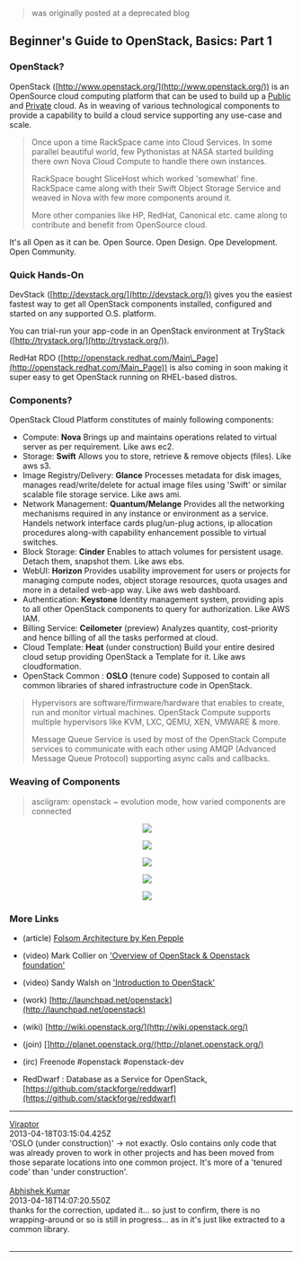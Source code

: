 > was originally posted at a deprecated blog

## Beginner's Guide to OpenStack, Basics: Part 1


### OpenStack?

OpenStack ([http://www.openstack.org/](http://www.openstack.org/)) is an OpenSource cloud computing platform that can be used to build up a [Public](http://www.rackspace.com/cloud/servers/overview_a/) and [Private](http://www.rackspace.com/cloud/private/openstack_software/) cloud. As in weaving of various technological components to provide a capability to build a cloud service supporting any use-case and scale.

> Once upon a time RackSpace came into Cloud Services. In some parallel beautiful world, few Pythonistas at NASA started building there own Nova Cloud Compute to handle there own instances.
>
> RackSpace bought SliceHost which worked 'somewhat' fine. RackSpace came along with their Swift Object Storage Service and weaved in Nova with few more components around it.
>
> More other companies like HP, RedHat, Canonical  etc. came along to contribute and benefit from OpenSource cloud.

It's all Open as it can be. Open Source. Open Design. Ope Development. Open Community.


### Quick Hands-On


DevStack ([http://devstack.org/](http://devstack.org/)) gives you the easiest fastest way to get all OpenStack components installed, configured and started on any supported O.S. platform.

You can trial-run your app-code in an OpenStack environment at TryStack ([http://trystack.org/](http://trystack.org/)).

RedHat RDO ([http://openstack.redhat.com/Main\_Page](http://openstack.redhat.com/Main_Page)) is also coming in soon making it super easy to get OpenStack running on RHEL-based distros.


### Components?

OpenStack Cloud Platform constitutes of mainly following components:

* Compute: **Nova** Brings up and maintains operations related to virtual server as per requirement. Like aws ec2.
* Storage: **Swift** Allows you to store, retrieve & remove objects (files). Like aws s3.
* Image Registry/Delivery: **Glance** Processes metadata for disk images, manages read/write/delete for actual image files using 'Swift' or similar scalable file storage service. Like aws ami.
* Network Management: **Quantum/Melange** Provides all the networking mechanisms required in any instance or environment as a service. Handels network interface cards plug/un-plug actions, ip allocation procedures along-with capability enhancement possible to virtual switches.
* Block Storage: **Cinder** Enables to attach volumes for persistent usage. Detach them, snapshot them. Like aws ebs.
* WebUI: **Horizon** Provides usability improvement for users or projects for managing compute nodes, object storage resources, quota usages and more in a detailed web-app way. Like aws web dashboard.
* Authentication: **Keystone** Identity management system, providing apis to all other OpenStack components to query for authorization. Like AWS IAM.
* Billing Service: **Ceilometer** (preview) Analyzes quantity, cost-priority and hence billing of all the tasks performed at cloud.
* Cloud Template: **Heat** (under construction) Build your entire desired cloud setup providing OpenStack a Template for it. Like aws cloudformation.
* OpenStack Common : **OSLO** (tenure code) Supposed to contain all common libraries of shared infrastructure code in OpenStack.

> Hypervisors are software/firmware/hardware that enables to create, run and monitor virtual machines. OpenStack Compute supports multiple hypervisors like KVM, LXC, QEMU, XEN, VMWARE & more.
>
> Message Queue Service is used by most of the OpenStack Compute services to communicate with each other using AMQP (Advanced Message Queue Protocol) supporting async calls and callbacks.

### Weaving of Components

> asciigram: openstack ~ evolution mode, how varied components are connected

<a href="http://4.bp.blogspot.com/-hp34FDdDqkA/UW8DqwqlXUI/AAAAAAAAB2Y/ZyUdzvptERs/s1600/openstack_p1_level1.jpg" imageanchor="1" style="clear: left; display: block !important; margin-bottom: 1em; margin-right: 1em; text-align: center;">
  <img border="0" src="http://4.bp.blogspot.com/-hp34FDdDqkA/UW8DqwqlXUI/AAAAAAAAB2Y/ZyUdzvptERs/s1600/openstack_p1_level1.jpg" />
</a>


<a href="http://1.bp.blogspot.com/-J0AnG6jycNc/UW8EloDlXLI/AAAAAAAAB2g/9QPmxLyebJA/s1600/openstack_p1_level2.jpg" imageanchor="1" style="clear: left; display: block !important; margin-bottom: 1em; margin-right: 1em; text-align: center;">
  <img border="0" src="http://1.bp.blogspot.com/-J0AnG6jycNc/UW8EloDlXLI/AAAAAAAAB2g/9QPmxLyebJA/s1600/openstack_p1_level2.jpg" />
</a>

<a href="http://4.bp.blogspot.com/-XqnyBCzAudk/UW8ITVvQhcI/AAAAAAAAB2o/pEhu8_4BIKA/s1600/openstack_p1_level3.jpg" imageanchor="1" style="clear: left; display: block !important; margin-bottom: 1em; margin-right: 1em; text-align: center;">
  <img border="0" src="http://4.bp.blogspot.com/-XqnyBCzAudk/UW8ITVvQhcI/AAAAAAAAB2o/pEhu8_4BIKA/s1600/openstack_p1_level3.jpg" />
</a>

<a href="http://2.bp.blogspot.com/-DQSgbRktezc/UW8WDYqau8I/AAAAAAAAB3A/1dyWhEuSBCM/s1600/openstack_p1_level4.jpg" imageanchor="1" style="clear: left; display: block !important; margin-bottom: 1em; margin-right: 1em; text-align: center;">
  <img border="0" src="http://2.bp.blogspot.com/-DQSgbRktezc/UW8WDYqau8I/AAAAAAAAB3A/1dyWhEuSBCM/s1600/openstack_p1_level4.jpg" />
</a>

<a href="http://2.bp.blogspot.com/-FKfPJ2ZQFTI/UW8WQvlkmwI/AAAAAAAAB3I/LwcUQgoZt8A/s1600/openstack_p1_level5.jpg" imageanchor="1" style="clear: left; display: block !important; margin-bottom: 1em; margin-right: 1em; text-align: center;">
  <img border="0" src="http://2.bp.blogspot.com/-FKfPJ2ZQFTI/UW8WQvlkmwI/AAAAAAAAB3I/LwcUQgoZt8A/s1600/openstack_p1_level5.jpg" />
</a>

### More Links

* (article) [Folsom Architecture by Ken Pepple](http://ken.pepple.info/openstack/2012/09/25/openstack-folsom-architecture/)

* (video) Mark Collier on ['Overview of OpenStack & Openstack foundation'](http://www.youtube.com/watch?v=dclcFiVvO7g)

* (video) Sandy Walsh on ['Introduction to OpenStack'](http://www.youtube.com/watch?v=bCsw2kkIWyw)

* (work) [http://launchpad.net/openstack](http://launchpad.net/openstack)

* (wiki) [http://wiki.openstack.org/](http://wiki.openstack.org/)

* (join) []http://planet.openstack.org/(http://planet.openstack.org/)

* (irc) Freenode #openstack #openstack-dev

* RedDwarf : Database as a Service for OpenStack, [https://github.com/stackforge/reddwarf](https://github.com/stackforge/reddwarf)

---

<div class="css-full-comments-content js-full-comments-content">
  <div class="css-full-comment js-full-comment">
    <div class="css-comment-user-link js-comment-user-link">
      <a href="http://www.blogger.com/profile/10629973374292258616">
        <div class="css-comment-name js-comment-name">Viraptor</div>
      </a>
      <div class="css-comment-date js-comment-date">2013-04-18T03:15:04.425Z</div>
    </div>
    <div class="css-comment-content js-comment-content">
        'OSLO (under construction)' -&gt; not exactly. Oslo contains only code that was already proven to work in other projects and has been moved from those separate locations into one common project. It&#39;s more of a 'tenured code' than 'under construction'.
    </div>
    <br/>
  </div>
  <div class="css-full-comment js-full-comment">
    <div class="css-comment-user-link js-comment-user-link">
      <a href="http://www.blogger.com/profile/06276198262605731980">
        <div class="css-comment-name js-comment-name">Abhishek Kumar</div>
      </a>
      <div class="css-comment-date js-comment-date">2013-04-18T14:07:20.550Z</div>
    </div>
    <div class="css-comment-content js-comment-content">
        thanks for the correction, updated it... so just to confirm, there is no wrapping-around or so is still in progress... as in it&#39;s just like extracted to a common library.
    </div>
    <br/>
  </div>
</div>

---
